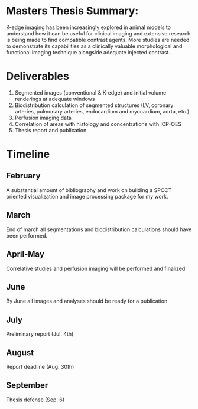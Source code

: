 # Masters Thesis Summary: 
K-edge imaging has been increasingly explored in animal models to understand how it can be useful for clinical imaging and extensive research is being made to find compatible contrast agents. More studies are needed to demonstrate its capabilities as a clinically valuable morphological and functional imaging technique alongside adequate injected contrast. 

# Deliverables
1. Segmented images (conventional & K-edge) and initial volume renderings at adequate windows 
2. Biodistribution calculation of segmented structures (LV, coronary arteries, pulmonary arteries, endocardium and myocardium, aorta, etc.)
3. Perfusion imaging data
4. Correlation of areas with histology and concentrations with ICP-OES
5. Thesis report and publication

# Timeline
  ## February
  A substantial amount of bibliography and work on building a SPCCT oriented visualization and image processing package for my work.
  ## March
  End of march all segmentations and biodistribution calculations should have been performed.
  ## April-May
  Correlative studies and perfusion imaging will be performed and finalized
  ## June
  By June all images and analyses should be ready for a publication.
  ## July
  Preliminary report (Jul. 4th)
  ## August
  Report deadline (Aug. 30th)
  ## September
  Thesis defense (Sep. 6)
